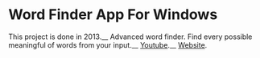# Word Finder App For Windows
This project is done in 2013.__
Advanced word finder. Find every possible meaningful of words from your input.__
[Youtube](https://youtu.be/YrLrWf4_Htk).__
[Website](http://azutkakelimebulucu.blogspot.com/).

